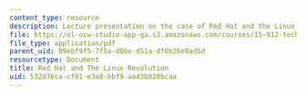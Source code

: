 ```yaml
---
content_type: resource
description: Lecture presentation on the case of Red Hat and the Linux revolution.
file: https://ol-ocw-studio-app-qa.s3.amazonaws.com/courses/15-912-technology-strategy-fall-2008/532d76cacf81e3a8bbf9aa43b820bcaa_lec_12.pdf
file_type: application/pdf
parent_uid: 09ebf9f5-7f5a-d06e-d51a-df0b2be9ad5d
resourcetype: Document
title: Red Hat and The Linux Revolution
uid: 532d76ca-cf81-e3a8-bbf9-aa43b820bcaa
---
```

